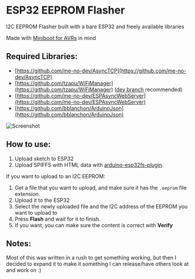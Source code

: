 # ESP32 EEPROM Flasher
I2C EEPROM Flasher built with a bare ESP32 and freely available libraries

Made with [Miniboot for AVRs](https://github.com/mihaigalos/miniboot) in mind

## Required Libraries:
- [https://github.com/me-no-dev/AsyncTCP](https://github.com/me-no-dev/AsyncTCP)
- [https://github.com/tzapu/WiFiManager](https://github.com/tzapu/WiFiManager)  ([dev branch](https://github.com/tzapu/WiFiManager/tree/development)  recommended)
- [https://github.com/me-no-dev/ESPAsyncWebServer](https://github.com/me-no-dev/ESPAsyncWebServer) 
- [https://github.com/bblanchon/ArduinoJson](https://github.com/bblanchon/ArduinoJson)

![Screenshot](https://i.imgur.com/VRAECkA.png  "Screenshot")

## How to use:

1. Upload sketch to ESP32
2. Upload SPIFFS with HTML data with [arduino-esp32fs-plugin](https://github.com/me-no-dev/arduino-esp32fs-plugin).

If you want to upload to an I2C EEPROM:

1. Get a file that you want to upload, and make sure it has the `.eeprom` file extension.
2. Upload it to the ESP32
3. Select the newly uploaded file and the I2C address of the EEPROM you want to upload to
4. Press **Flash** and wait for it to finish.
5. If you want, you can make sure the content is correct with **Verify**

## Notes:
Most of this was written in a rush to get something working, but then I decided to expand it to make it something I can release/have others look at and work on :)
